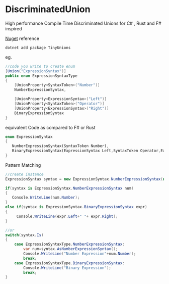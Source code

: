 # DiscriminatedUnion
 High performance Compile Time Discriminated Unions for C# , Rust and F# inspired
 
[Nuget](https://www.nuget.org/packages/TinyUnions) reference
```
dotnet add package TinyUnions
```

eg.
```cs
//code you write to create enum
[Union("ExpressionSyntax")]
public enum ExpressionSyntaxType
{
    [UnionProperty<SyntaxToken>("Number")]
    NumberExpressionSyntax,

    [UnionProperty<ExpressionSyntax>("Left")]
    [UnionProperty<SyntaxToken>("Operator")]
    [UnionProperty<ExpressionSyntax>("Right")]
    BinaryExpressionSyntax
}
```
equivalent Code as compared to F# or Rust
```rs
enum ExpressionSyntax
{
   NumberExpressionSyntax(SyntaxToken Number),
   BinaryExpressionSyntax(ExpressionSyntax Left,SyntaxToken Operator,ExpressionSyntax Right);
}
```


Pattern Matching 
```cs
//create instance
ExpressionSyntax syntax = new ExpressionSyntax.NumberExpressionSyntax(new SyntaxToken(Value: "jkkjkj"));

if(syntax is ExpressionSyntax.NumberExpressionSyntax num)
{
   Console.WriteLine(num.Number);
}
else if(syntax is ExpressionSyntax.BinaryExpressionSyntax expr)
{
     Console.WriteLine(expr.Left+" "+ expr.Right);
}

//or
switch(syntax.Is)
{
    case ExpressionSyntaxType.NumberExpressionSyntax:
        var num=syntax.AsNumberExpressionSyntax();
        Console.WriteLine("Number Expression"+num.Number);
        break;
    case ExpressionSyntaxType.BinaryExpressionSyntax:
        Console.WriteLine("Binary Expression");
        break;
}
```
